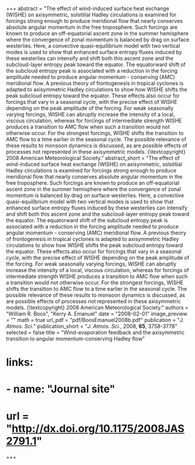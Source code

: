 +++
abstract = "The effect of wind-induced surface heat exchange (WISHE) on axisymmetric, solstitial Hadley circulations is examined for forcings strong enough to produce meridional flow that nearly conserves absolute angular momentum in the free troposphere. Such forcings are known to produce an off-equatorial ascent zone in the summer hemisphere where the convergence of zonal momentum is balanced by drag on surface westerlies. Here, a convective quasi-equilibrium model with two vertical modes is used to show that enhanced surface entropy fluxes induced by these westerlies can intensify and shift both this ascent zone and the subcloud-layer entropy peak toward the equator. The equatorward shift of the subcloud entropy peak is associated with a reduction in the forcing amplitude needed to produce angular momentum - conserving (AMC) meridional flow. A previous theory of frontogenesis in tropical cyclones is adapted to axisymmetric Hadley circulations to show how WISHE shifts the peak subcloud entropy toward the equator. These effects also occur for forcings that vary in a seasonal cycle, with the precise effect of WISHE depending on the peak amplitude of the forcing. For weak seasonally varying forcings, WISHE can abruptly increase the intensity of a local, viscous circulation, whereas for forcings of intermediate strength WISHE produces a transition to AMC flow when such a transition would not otherwise occur. For the strongest forcings, WISHE shifts the transition to AMC flow to a time earlier in the seasonal cycle. The possible relevance of these results to monsoon dynamics is discussed, as are possible effects of processes not represented in these axisymmetric models. {\textcopyright} 2008 American Meteorological Society."
abstract_short = "The effect of wind-induced surface heat exchange (WISHE) on axisymmetric, solstitial Hadley circulations is examined for forcings strong enough to produce meridional flow that nearly conserves absolute angular momentum in the free troposphere. Such forcings are known to produce an off-equatorial ascent zone in the summer hemisphere where the convergence of zonal momentum is balanced by drag on surface westerlies. Here, a convective quasi-equilibrium model with two vertical modes is used to show that enhanced surface entropy fluxes induced by these westerlies can intensify and shift both this ascent zone and the subcloud-layer entropy peak toward the equator. The equatorward shift of the subcloud entropy peak is associated with a reduction in the forcing amplitude needed to produce angular momentum - conserving (AMC) meridional flow. A previous theory of frontogenesis in tropical cyclones is adapted to axisymmetric Hadley circulations to show how WISHE shifts the peak subcloud entropy toward the equator. These effects also occur for forcings that vary in a seasonal cycle, with the precise effect of WISHE depending on the peak amplitude of the forcing. For weak seasonally varying forcings, WISHE can abruptly increase the intensity of a local, viscous circulation, whereas for forcings of intermediate strength WISHE produces a transition to AMC flow when such a transition would not otherwise occur. For the strongest forcings, WISHE shifts the transition to AMC flow to a time earlier in the seasonal cycle. The possible relevance of these results to monsoon dynamics is discussed, as are possible effects of processes not represented in these axisymmetric models. {\textcopyright} 2008 American Meteorological Society."
authors = "William R. Boos", "Kerry A. Emanuel"
date = "2008-02-01"
image_preview = ""
math = true
url_pdf = "pdf/BoosEmanuel2008b.pdf"
publication = "*J. Atmos. Sci.*"
publication_short = "*J. Atmos. Sci.*, 2008, **65**, 3758-3778"
selected = false
title = "Wind-evaporation feedback and the axisymmetric transition to angular momentum-conserving Hadley flow"
# links:
#   - name: "Journal site"
#    url = "http://dx.doi.org/10.1175/2008JAS2791.1"

+++

